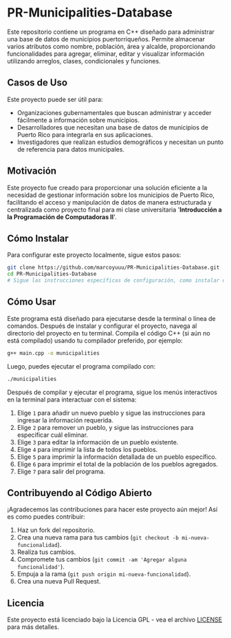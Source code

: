 # PR-Municipalities-Database

Este repositorio contiene un programa en C++ diseñado para administrar una base de datos de municipios puertorriqueños. Permite almacenar varios atributos como nombre, población, área y alcalde, proporcionando funcionalidades para agregar, eliminar, editar y visualizar información utilizando arreglos, clases, condicionales y funciones.

## Casos de Uso

Este proyecto puede ser útil para:

- Organizaciones gubernamentales que buscan administrar y acceder fácilmente a información sobre municipios.
- Desarrolladores que necesitan una base de datos de municipios de Puerto Rico para integrarla en sus aplicaciones.
- Investigadores que realizan estudios demográficos y necesitan un punto de referencia para datos municipales.

## Motivación

Este proyecto fue creado para proporcionar una solución eficiente a la necesidad de gestionar información sobre los municipios de Puerto Rico, facilitando el acceso y manipulación de datos de manera estructurada y centralizada como proyecto final para mi clase universitaria '**Introducción a la Programación de Computadoras II**'.

## Cómo Instalar

Para configurar este proyecto localmente, sigue estos pasos:

```bash
git clone https://github.com/marcoyuuu/PR-Municipalities-Database.git
cd PR-Municipalities-Database
# Sigue las instrucciones específicas de configuración, como instalar dependencias o compilar el programa.
```

## Cómo Usar

Este programa está diseñado para ejecutarse desde la terminal o línea de comandos. Después de instalar y configurar el proyecto, navega al directorio del proyecto en tu terminal. Compila el código C++ (si aún no está compilado) usando tu compilador preferido, por ejemplo:

```bash
g++ main.cpp -o municipalities
```

Luego, puedes ejecutar el programa compilado con:

```bash
./municipalities
```

Después de compilar y ejecutar el programa, sigue los menús interactivos en la terminal para interactuar con el sistema:

1. Elige `1` para añadir un nuevo pueblo y sigue las instrucciones para ingresar la información requerida.
2. Elige `2` para remover un pueblo, y sigue las instrucciones para especificar cuál eliminar.
3. Elige `3` para editar la información de un pueblo existente.
4. Elige `4` para imprimir la lista de todos los pueblos.
5. Elige `5` para imprimir la información detallada de un pueblo específico.
6. Elige `6` para imprimir el total de la población de los pueblos agregados.
7. Elige `7` para salir del programa.

## Contribuyendo al Código Abierto

¡Agradecemos las contribuciones para hacer este proyecto aún mejor! Así es como puedes contribuir:

1. Haz un fork del repositorio.
2. Crea una nueva rama para tus cambios (`git checkout -b mi-nueva-funcionalidad`).
3. Realiza tus cambios.
4. Compromete tus cambios (`git commit -am 'Agregar alguna funcionalidad'`).
5. Empuja a la rama (`git push origin mi-nueva-funcionalidad`).
6. Crea una nueva Pull Request.

## Licencia

Este proyecto está licenciado bajo la Licencia GPL - vea el archivo [LICENSE](LICENSE) para más detalles.
```
